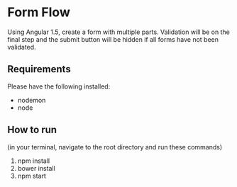 # Form Flow

Using Angular 1.5, create a form with multiple parts. Validation will be on the final step and the submit button will be hidden if all forms have not been validated.

## Requirements

  Please have the following installed:
  - nodemon
  - node

## How to run

(in your terminal, navigate to the root directory and run these commands)

1. npm install
2. bower install
3. npm start
